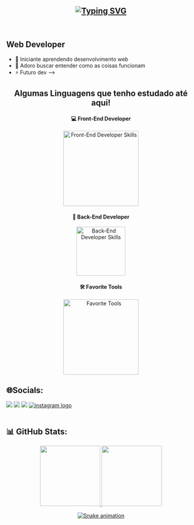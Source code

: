 <div align="center">
  <!-- Título de boas-vindas -->
  <h2>
    <a href="https://git.io/typing-svg">
      <!-- Imagem gerada pelo serviço "Typing SVG" que mostra uma frase animada -->
      <img src="https://readme-typing-svg.demolab.com?font=Fira+Code&pause=1000&random=false&width=435&lines=Ol%C3%A1%2C +👋+eu+sou+o+Pedro+Gama%21" alt="Typing SVG">
    </a>
  </h2>
</div>
<!-- Seção de Desenvolvedor Web centralizada com fonte aumentada -->
<br>

Web Developer 
-----------------
- 🌱 Iniciante aprendendo desenvolvimento web
- 🐼 Adoro buscar entender como as coisas funcionam
- ⚡ Futuro dev
-->

<!-- Seção de linguagens estudadas -->
<div align="center">
  <h2>Algumas Linguagens que tenho estudado até aqui!</h2>

  <!-- Front-End Developer -->
  <h4><strong>💻 Front-End Developer</strong></h4>
  <img width="200px" src="https://skillicons.dev/icons?i=html,css,javascript" alt="Front-End Developer Skills" style="display: block; margin: 0 auto;">

  <!-- Back-End Developer -->
  <h4><strong>🚪 Back-End Developer</strong></h4>
  <img width="130px" src="https://skillicons.dev/icons?i=cs,dotnet" alt="Back-End Developer Skills" style="display: block; margin: 0 auto;">

  <!-- Ferramentas favoritas -->
  <h4><strong>🛠️ Favorite Tools</strong></h4>
  <img width="200px" src="https://skillicons.dev/icons?i=vscode,github,visualstudio" alt="Favorite Tools">
</div>


<!-- Redes sociais -->
## 🌐Socials:
<div> 
  <a href = "mailto:pedrogamase@gmail.com"><img src="https://img.shields.io/badge/-Gmail-%23333?style=for-the-badge&logo=gmail&logoColor=white" target="_blank"></a>
  <a href="https://www.linkedin.com/in/pedro-gamam/" target="_blank"><img src="https://img.shields.io/badge/-LinkedIn-%230077B5?style=for-the-badge&logo=linkedin&logoColor=white" target="_blank"></a> 
  <a href="https://wa.me/5579988548709" target="_blank"><img src="https://img.shields.io/badge/WhatsApp-25D366?style=for-the-badge&logo=whatsapp&logoColor=white" target="_blank"></a> 
  <a href="https://www.instagram.com/eipedrogama/" target="_blank">
    <img src="https://img.shields.io/static/v1?message=Instagram&logo=instagram&label=&color=E4405F&logoColor=white&labelColor=&style=for-the-badge" alt="instagram logo" /> </a>
</div>

<br>

 ## 📊 GitHub Stats:
<div align="center">
  <a href="https://github.com/PedroHGama">
  <img height="160em" src="https://github-readme-stats-sigma-five.vercel.app/api?username=PedroHGama&show_icons=true&theme=dark&include_all_commits=true&count_private=true"/>
  <img height="160em" src= "https://github-readme-stats.vercel.app/api/top-langs/?username=PedroHGama&layout=compact&langs_count=16&theme=onedark">

![Snake animation](https://github.com/PedroHGama/daniellimapro/blob/output/github-contribution-grid-snake.svg)
    
</div>
